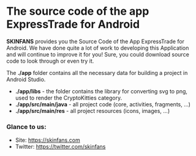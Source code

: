 # The source code of the app ExpressTrade for Android

**SKINFANS** provides you the Source Code of the App ExpressTrade for Android. We have done quite a lot of work to developing this Application and will continue to improve it for you!
Sure, you could download source code to look through or even try it.

The **./app** folder contains all the necessary data for building a project in Android Studio.
- **./app/libs** - the folder contains the library for converting svg to png, used to render the CryptoKitties category.
- **./app/src/main/java** - all project code (core, activities, fragments, ...)
- **./app/src/main/res** - all project resources (icons, images, ...)

### Glance to us:
- Site: https://skinfans.com
- Twitter: https://twitter.com/skinfans
